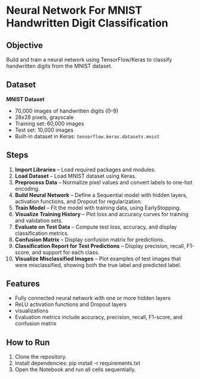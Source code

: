 # Neural Network For MNIST Handwritten Digit Classification

## Objective
Build and train a neural network using TensorFlow/Keras to classify handwritten digits from the MNIST dataset.

## Dataset
**MNIST Dataset**  
- 70,000 images of handwritten digits (0–9)  
- 28x28 pixels, grayscale  
- Training set: 60,000 images  
- Test set: 10,000 images  
- Built-in dataset in Keras: `tensorflow.keras.datasets.mnist`

## Steps
1. **Import Libraries** – Load required packages and modules.  
2. **Load Dataset** – Load MNIST dataset using Keras.  
3. **Preprocess Data** – Normalize pixel values and convert labels to one-hot encoding.  
4. **Build Neural Network** – Define a Sequential model with hidden layers, activation functions, and Dropout for regularization.  
5. **Train Model** – Fit the model with training data, using EarlyStopping.  
6. **Visualize Training History** – Plot loss and accuracy curves for training and validation sets. 
7. **Evaluate on Test Data** – Compute test loss, accuracy, and display classification metrics.  
8. **Confusion Matrix** – Display confusion matrix for predictions.  
9. **Classification Report for Test Predictions** – Display precision, recall, F1-score, and support for each class.
10. **Visualize Misclassified Images** –  Plot examples of test images that were misclassified, showing both the true label and predicted label.

## Features
- Fully connected neural network with one or more hidden layers  
- ReLU activation functions and Dropout layers  
- visualizations
- Evaluation metrics include accuracy, precision, recall, F1-score, and confusion matrix  

## How to Run
1. Clone the repository.  
2. Install dependencies:
     pip install -r requirements.txt
3. Open the Notebook and run all cells sequentially.


